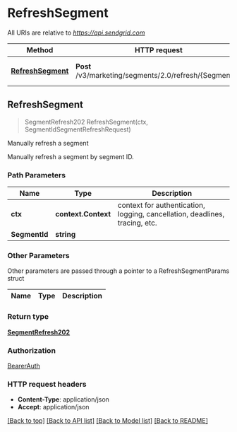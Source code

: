 # RefreshSegment

All URIs are relative to *https://api.sendgrid.com*

Method | HTTP request | Description
------------- | ------------- | -------------
[**RefreshSegment**](RefreshSegment.md#RefreshSegment) | **Post** /v3/marketing/segments/2.0/refresh/{SegmentId} | Manually refresh a segment



## RefreshSegment

> SegmentRefresh202 RefreshSegment(ctx, SegmentIdSegmentRefreshRequest)

Manually refresh a segment

Manually refresh a segment by segment ID.

### Path Parameters


Name | Type | Description
------------- | ------------- | -------------
**ctx** | **context.Context** | context for authentication, logging, cancellation, deadlines, tracing, etc.
**SegmentId** | **string** | 

### Other Parameters

Other parameters are passed through a pointer to a RefreshSegmentParams struct


Name | Type | Description
------------- | ------------- | -------------

### Return type

[**SegmentRefresh202**](SegmentRefresh202.md)

### Authorization

[BearerAuth](../README.md#BearerAuth)

### HTTP request headers

- **Content-Type**: application/json
- **Accept**: application/json

[[Back to top]](#) [[Back to API list]](../README.md#documentation-for-api-endpoints)
[[Back to Model list]](../README.md#documentation-for-models)
[[Back to README]](../README.md)

